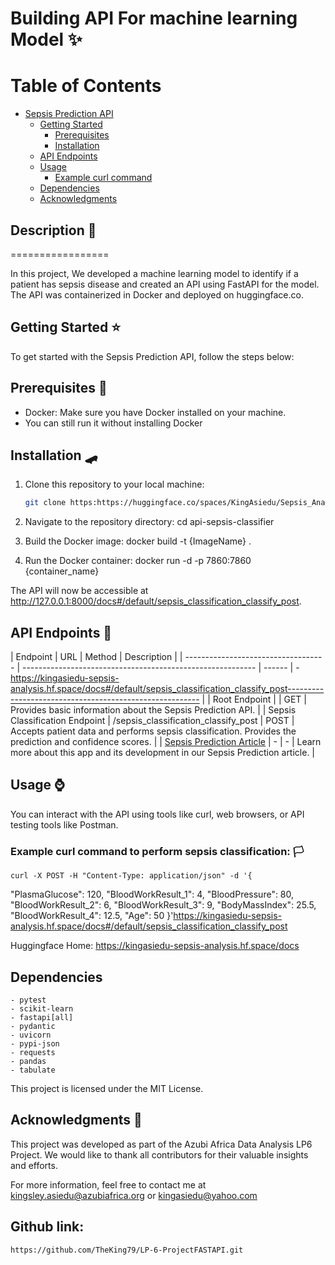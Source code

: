 # Building API For machine learning Model ✨

# Table of Contents
- [Sepsis Prediction API](#sepsis-prediction-api)
  - [Getting Started](#getting-started)
    - [Prerequisites](#prerequisites)
    - [Installation](#installation)
  - [API Endpoints](#api-endpoints)
  - [Usage](#usage)
    - [Example curl command](#example-curl-command-to-perform-sepsis-classification)
  - [Dependencies](#dependencies)
  - [Acknowledgments](#acknowledgments)


 ## Description 📖
=================

In this project, We developed a machine learning model to identify if a patient has sepsis disease and created an API using FastAPI for the model. The API was containerized in Docker and deployed on huggingface.co.

## Getting Started ⭐

To get started with the Sepsis Prediction API, follow the steps below:

## Prerequisites 🧾

- Docker: Make sure you have Docker installed on your machine.
- You can still run it without installing Docker

## Installation 🛹

1. Clone this repository to your local machine:

   ```bash
   git clone https:https://huggingface.co/spaces/KingAsiedu/Sepsis_Analysis

2. Navigate to the repository directory:
    cd api-sepsis-classifier

3. Build the Docker image:
    docker build -t {ImageName} .

4. Run the Docker container:
    docker run -d -p 7860:7860 {container_name}

The API will now be accessible at http://127.0.0.1:8000/docs#/default/sepsis_classification_classify_post.

## API Endpoints 🔎

| Endpoint                            | URL                                                        | Method | Description                                               |
| ----------------------------------- | ---------------------------------------------------------- | ------ | -https://kingasiedu-sepsis-analysis.hf.space/docs#/default/sepsis_classification_classify_post-------------------------------------------------------- |
| Root Endpoint                      |                                     | GET    | Provides basic information about the Sepsis Prediction API. |
| Sepsis Classification Endpoint     | /sepsis_classification_classify_post | POST   | Accepts patient data and performs sepsis classification. Provides the prediction and confidence scores. |
| [Sepsis Prediction Article]() | - | - | Learn more about this app and its development in our Sepsis Prediction article. |


## Usage ⌚
You can interact with the API using tools like curl, web browsers, or API testing tools like Postman.

### Example curl command to perform sepsis classification: 🏳
    curl -X POST -H "Content-Type: application/json" -d '{
  "PlasmaGlucose": 120,
  "BloodWorkResult_1": 4,
  "BloodPressure": 80,
  "BloodWorkResult_2": 6,
  "BloodWorkResult_3": 9,
  "BodyMassIndex": 25.5,
  "BloodWorkResult_4": 12.5,
  "Age": 50
}'https://kingasiedu-sepsis-analysis.hf.space/docs#/default/sepsis_classification_classify_post

Huggingface Home: https://kingasiedu-sepsis-analysis.hf.space/docs

## Dependencies
    - pytest
    - scikit-learn
    - fastapi[all]
    - pydantic
    - uvicorn
    - pypi-json
    - requests
    - pandas
    - tabulate

This project is licensed under the MIT License.

## Acknowledgments 👏
This project was developed as part of the Azubi Africa Data Analysis LP6 Project. We would like to thank all contributors for their valuable insights and efforts.

For more information, feel free to contact me at kingsley.asiedu@azubiafrica.org or kingasiedu@yahoo.com

## Github link:
    https://github.com/TheKing79/LP-6-ProjectFASTAPI.git
